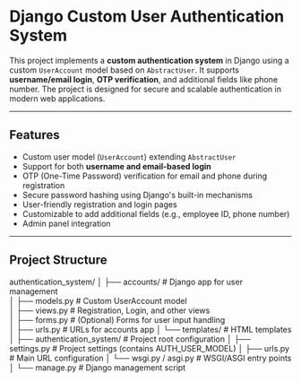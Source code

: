 # Django Custom User Authentication System

This project implements a **custom authentication system** in Django using a custom `UserAccount` model based on `AbstractUser`. It supports **username/email login**, **OTP verification**, and additional fields like phone number. The project is designed for secure and scalable authentication in modern web applications.

---

## Features

- Custom user model (`UserAccount`) extending `AbstractUser`
- Support for both **username and email-based login**
- OTP (One-Time Password) verification for email and phone during registration
- Secure password hashing using Django's built-in mechanisms
- User-friendly registration and login pages
- Customizable to add additional fields (e.g., employee ID, phone number)
- Admin panel integration

---

## Project Structure

authentication_system/
│
├── accounts/ # Django app for user management <br>
│ ├── models.py # Custom UserAccount model<br>
│ ├── views.py # Registration, Login, and other views<br>
│ ├── forms.py # (Optional) Forms for user input handling<br>
│ ├── urls.py # URLs for accounts app
│ └── templates/ # HTML templates
│
├── authentication_system/ # Project root configuration
│ ├── settings.py # Project settings (contains AUTH_USER_MODEL)
│ ├── urls.py # Main URL configuration
│ └── wsgi.py / asgi.py # WSGI/ASGI entry points
│
└── manage.py # Django management script
